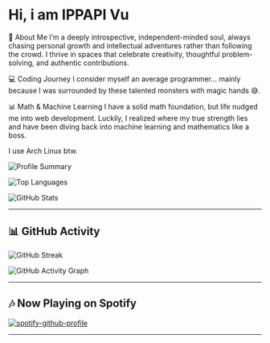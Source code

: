 # Hi, i am IPPAPI Vu

🌌 About Me
I’m a deeply introspective, independent-minded soul, always chasing personal growth and intellectual adventures rather than following the crowd. I thrive in spaces that celebrate creativity, thoughtful problem-solving, and authentic contributions.

💻 Coding Journey
I consider myself an average programmer… mainly because I was surrounded by these talented monsters with magic hands 😅.

📊 Math & Machine Learning
I have a solid math foundation, but life nudged me into web development. Luckily, I realized where my true strength lies and have been diving back into machine learning and mathematics like a boss.

I use Arch Linux btw.

<!-- Profile Summary Cards -->
![Profile Summary](https://github-profile-summary-cards.vercel.app/api/cards/profile-details?username=ippapi&theme=radical)

<!-- Top Languages -->
![Top Languages](https://github-readme-stats.vercel.app/api/top-langs/?username=ippapi&layout=compact&theme=radical)

<!-- GitHub Stats -->
![GitHub Stats](https://github-readme-stats.vercel.app/api?username=ippapi&show_icons=true&theme=radical)

---

## 📊 GitHub Activity  

![GitHub Streak](https://github-readme-streak-stats.herokuapp.com/?user=ippapi&theme=radical)

![GitHub Activity Graph](https://github-readme-activity-graph.vercel.app/graph?usernam=ippapip&theme=radical)

---

## 🎶 Now Playing on Spotify  

[![spotify-github-profile](https://spotify-github-profile.kittinanx.com/api/view?uid=31gaudiikq7fivlcanxdls23pvw4&cover_image=true&theme=default&show_offline=false&background_color=121212&interchange=false&bar_color=53b14f&bar_color_cover=false)](https://github.com/kittinan/spotify-github-profile)

---
